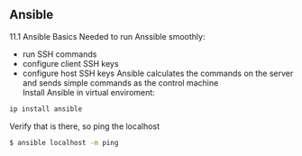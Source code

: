 ## Ansible

11.1 Ansible Basics
Needed to run Anssible smoothly:
* run SSH commands
* configure client SSH keys
* configure host SSH keys
Ansible calculates the commands on the server and sends simple commands as the control machine  
Install Ansible in virtual enviroment:
```python
ip install ansible
```
Verify that is there, so ping the localhost
```bash
$ ansible localhost -m ping
```
